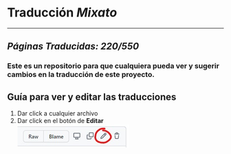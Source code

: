 # Traducción _Mixato_

---
## _Páginas Traducidas: **220/550**_


### Este es un repositorio para que cualquiera pueda ver y sugerir cambios en la traducción de este proyecto.

## Guía para ver y editar las traducciones

1. Dar click a cualquier archivo
2. Dar click en el botón de **Editar**  
   ![screenshot](screenshots/screenshot1.jpg)
